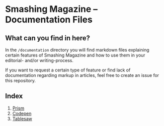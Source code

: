 # Smashing Magazine – Documentation Files

## What can you find in here?

In the `/documentation` directory you will find markdown files explaining certain features of Smashing Magazine and how to use them in your editorial- and/or writing-process.

If you want to request a certain type of feature or find lack of documentation regarding markup in articles, feel free to create an issue for this repository.

## Index

1. [Prism](/documentation/prism-support.md)
2. [Codepen](/documentation/codepen-embed.md)
3. [Tablesaw](/documentation/tablesaw-usage.md)
